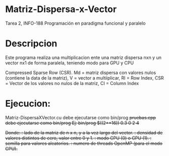 # Matriz-Dispersa-x-Vector
Tarea 2, INFO-188 Programación en paradigma funcional y paralelo

# Descripcion
Este programa realiza una multiplicacion ente una matriz dispersa nxn y un vector nx1 de forma paralela, teniendo modo para GPU y CPU

Compressed Sparse Row (CSR).
Md = matriz dispersa con valores nulos (contiene la data de la matriz), V = vector a multiiplicar,
RI = Row Index, CSR  = Vector de los valores no nulos de la matriz, CI = Column Index

# Ejecucion:
Matriz-DispersaXVector.cu debe ejecutarse como bin/prog <n> <d> <m> <s> <nt>
pruebas.cpp debe ejecutarse como bin/prog <n> <d> <m> <s> <nt>
Ej: bin/prog $((2**16)) 0.3 0 2 4

Donde:
    <n>: lado de la matriz de n x n, y a la vez largo del vector.
    <d>: densidad de valores distintos de cero, valor entre 0 y 1.
    <m>: modo CPU (0) o GPU (1).
    <s>: semilla para valores aleatorios.
    <nt>: numero de threads OpenMP (para el modo CPU).
